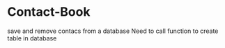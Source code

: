 # Contact-Book
save and remove contacs from a database
Need to call function to create table in database
